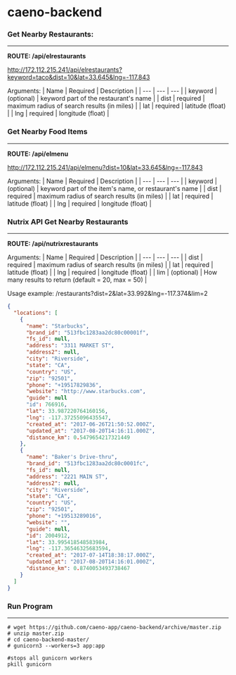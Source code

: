 # caeno-backend

### Get Nearby Restaurants:
--------------------------
**ROUTE: /api/elrestaurants**

http://172.112.215.241/api/elrestaurants?keyword=taco&dist=10&lat=33.645&lng=-117.843

Arguments:
| Name | Required | Description |
| --- | --- | --- |
| keyword | (optional) | keyword part of the restaurant's name |
| dist | required | maximum radius of search results (in miles) |
| lat | required | latitude (float) |
| lng | required | longitude (float) |


### Get Nearby Food Items
-------------------------
**ROUTE: /api/elmenu**

http://172.112.215.241/api/elmenu?dist=10&lat=33.645&lng=-117.843

Arguments:
| Name | Required | Description |
| --- | --- | --- |
| keyword | (optional) | keyword part of the item's name, or restaurant's name |
| dist | required | maximum radius of search results (in miles) |
| lat | required | latitude (float) |
| lng | required | longitude (float) |


### Nutrix API Get Nearby Restaurants
---------------------------------
**ROUTE: /api/nutrixrestaurants**

Arguments:
| Name | Required | Description |
| --- | --- | --- |
| dist | required | maximum radius of search results (in miles) |
| lat | required | latitude (float) |
| lng | required | longitude (float) |
| lim | (optional) | How many results to return (default = 20, max = 50) |

Usage example:
/restaurants?dist=2&lat=33.992&lng=-117.374&lim=2

```json
{
  "locations": [
    {
      "name": "Starbucks",
      "brand_id": "513fbc1283aa2dc80c00001f",
      "fs_id": null,
      "address": "3311 MARKET ST",
      "address2": null,
      "city": "Riverside",
      "state": "CA",
      "country": "US",
      "zip": "92501",
      "phone": "+19517829836",
      "website": "http://www.starbucks.com",
      "guide": null
      "id": 766916,
      "lat": 33.987220764160156,
      "lng": -117.37255096435547,
      "created_at": "2017-06-26T21:50:52.000Z",
      "updated_at": "2017-08-20T14:16:11.000Z",
      "distance_km": 0.5479654217321449
    },
    {
      "name": "Baker's Drive-thru",
      "brand_id": "513fbc1283aa2dc80c0001fc",
      "fs_id": null,
      "address": "2221 MAIN ST",
      "address2": null,
      "city": "Riverside",
      "state": "CA",
      "country": "US",
      "zip": "92501",
      "phone": "+19513289016",
      "website": "",
      "guide": null,
      "id": 2004912,
      "lat": 33.995418548583984,
      "lng": -117.36546325683594,
      "created_at": "2017-07-14T18:38:17.000Z",
      "updated_at": "2017-08-20T14:16:01.000Z",
      "distance_km": 0.8740053493738467
    }
  ]
}
```

### Run Program
-----------------------
```
# wget https://github.com/caeno-app/caeno-backend/archive/master.zip
# unzip master.zip
# cd caeno-backend-master/
# gunicorn3 --workers=3 app:app

#stops all gunicorn workers
pkill gunicorn
```
